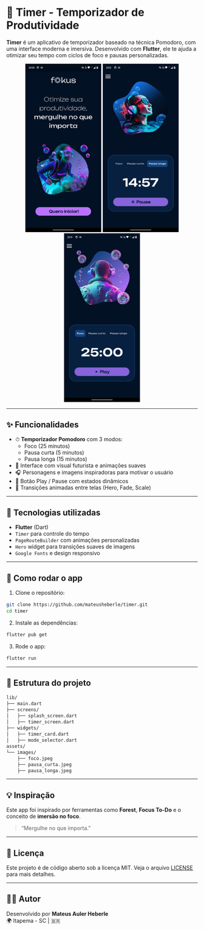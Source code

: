 # 🧠 Timer - Temporizador de Produtividade

**Timer** é um aplicativo de temporizador baseado na técnica Pomodoro, com uma interface moderna e imersiva. Desenvolvido com **Flutter**, ele te ajuda a otimizar seu tempo com ciclos de foco e pausas personalizadas.

<p align="center">
  <img src="screenshots/1.jpeg" width="200"/>
  <img src="screenshots/3.jpeg" width="200"/>
  <img src="screenshots/2.jpeg" width="200"/>
</p>

---

## ✨ Funcionalidades

- ⏱ **Temporizador Pomodoro** com 3 modos:
  - Foco (25 minutos)
  - Pausa curta (5 minutos)
  - Pausa longa (15 minutos)
- 🎨 Interface com visual futurista e animações suaves
- 🎧 Personagens e imagens inspiradoras para motivar o usuário
- 🎵 Botão Play / Pause com estados dinâmicos
- 🔁 Transições animadas entre telas (Hero, Fade, Scale)

---

## 📱 Tecnologias utilizadas

- **Flutter** (Dart)
- `Timer` para controle do tempo
- `PageRouteBuilder` com animações personalizadas
- `Hero` widget para transições suaves de imagens
- `Google Fonts` e design responsivo

---

## 🧪 Como rodar o app

1. Clone o repositório:

```bash
git clone https://github.com/mateusheberle/timer.git
cd timer
```

2. Instale as dependências:

```bash
flutter pub get
```

3. Rode o app:

```bash
flutter run
```

---

## 📂 Estrutura do projeto

```
lib/
├── main.dart
├── screens/
│   ├── splash_screen.dart
│   ├── timer_screen.dart
├── widgets/
│   ├── timer_card.dart
│   ├── mode_selector.dart
assets/
└── images/
    ├── foco.jpeg
    ├── pausa_curta.jpeg
    ├── pausa_longa.jpeg
```

---

## 💡 Inspiração

Este app foi inspirado por ferramentas como **Forest**, **Focus To-Do** e o conceito de **imersão no foco**.

> “Mergulhe no que importa.”

---


## 📃 Licença

Este projeto é de código aberto sob a licença MIT. Veja o arquivo [LICENSE](LICENSE) para mais detalhes.

---

## 👨‍💻 Autor

Desenvolvido por **Mateus Auler Heberle**  
🌍 Itapema - SC | 🇧🇷  
